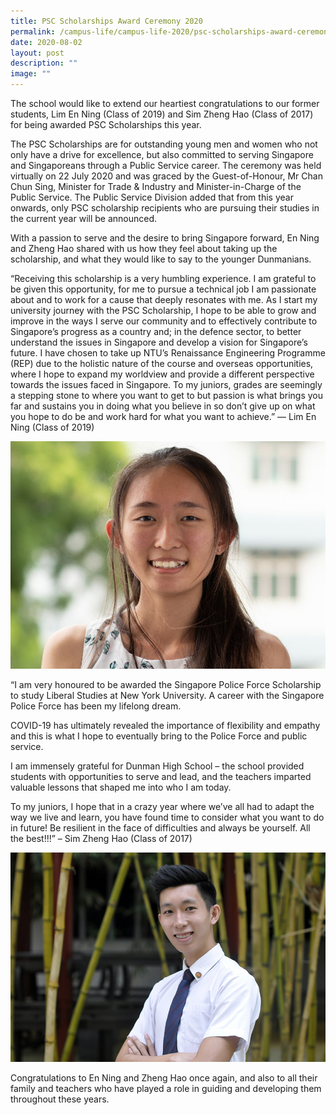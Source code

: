 ```yaml
---
title: PSC Scholarships Award Ceremony 2020
permalink: /campus-life/campus-life-2020/psc-scholarships-award-ceremony-2020/
date: 2020-08-02
layout: post
description: ""
image: ""
---
```

The school would like to extend our heartiest congratulations to our former students, Lim En Ning (Class of 2019) and Sim Zheng Hao (Class of 2017) for being awarded PSC Scholarships this year.

The PSC Scholarships are for outstanding young men and women who not only have a drive for excellence, but also committed to serving Singapore and Singaporeans through a Public Service career. The ceremony was held virtually on 22 July 2020 and was graced by the Guest-of-Honour, Mr Chan Chun Sing, Minister for Trade & Industry and Minister-in-Charge of the Public Service. The Public Service Division added that from this year onwards, only PSC scholarship recipients who are pursuing their studies in the current year will be announced.

With a passion to serve and the desire to bring Singapore forward, En Ning and Zheng Hao shared with us how they feel about taking up the scholarship, and what they would like to say to the younger Dunmanians.

“Receiving this scholarship is a very humbling experience. I am grateful to be given this opportunity, for me to pursue a technical job I am passionate about and to work for a cause that deeply resonates with me. As I start my university journey with the PSC Scholarship, I hope to be able to grow and improve in the ways I serve our community and to effectively contribute to Singapore’s progress as a country and; in the defence sector, to better understand the issues in Singapore and develop a vision for Singapore’s future. I have chosen to take up NTU’s Renaissance Engineering Programme (REP) due to the holistic nature of the course and overseas opportunities, where I hope to expand my worldview and provide a different perspective towards the issues faced in Singapore. To my juniors, grades are seemingly a stepping stone to where you want to get to but passion is what brings you far and sustains you in doing what you believe in so don’t give up on what you hope to do be and work hard for what you want to achieve.” — Lim En Ning (Class of 2019)

![](/images/Lim-En-Ning.jpg)

“I am very honoured to be awarded the Singapore Police Force Scholarship to study Liberal Studies at New York University. A career with the Singapore Police Force has been my lifelong dream.

COVID-19 has ultimately revealed the importance of flexibility and empathy and this is what I hope to eventually bring to the Police Force and public service.

I am immensely grateful for Dunman High School – the school provided students with opportunities to serve and lead, and the teachers imparted valuable lessons that shaped me into who I am today.

To my juniors, I hope that in a crazy year where we’ve all had to adapt the way we live and learn, you have found time to consider what you want to do in future! Be resilient in the face of difficulties and always be yourself. All the best!!!” – Sim Zheng Hao (Class of 2017)

![](/images/18-Sim-Zheng-Hao-1.jpg)

Congratulations to En Ning and Zheng Hao once again, and also to all their family and teachers who have played a role in guiding and developing them throughout these years.